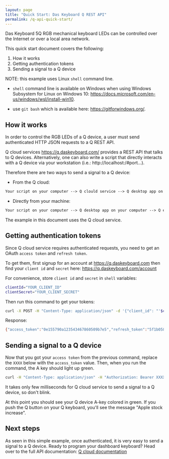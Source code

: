 ```yaml
---
layout: page
title: "Quick Start: Das Keyboard Q REST API"
permalink: /q-api-quick-start/
---
```

Das Keyboard 5Q RGB mechanical keyboard LEDs can be controlled over
the Internet or over a local area network.

This quick start document covers the following:

1. How it works
1. Getting authentication tokens
1. Sending a signal to a Q device

NOTE: this example uses Linux `shell` command line.

* `shell` command line is available on Windows when using Windows Subsystem for Linux on Windows 10: <https://docs.microsoft.com/en-us/windows/wsl/install-win10>.

* use `git bash` which is available here: <https://gitforwindows.org/>.

## How it works

In order to control the RGB LEDs of a Q device, a user must send authenticated
HTTP JSON requests to a Q REST API.

Q cloud services <https://q.daskeyboard.com/> provides a REST API that talks to
Q devices. Alternatively, one can also write a script that directly interacts
with a Q device via your workstation (i.e.: http://localhost:/#port...).

Therefore there are two ways to send a signal to a Q device:

* From the Q cloud:

```txt
Your script on your computer --> Q clould service --> Q desktop app on your computer --> Q enabled device
```

* Directly from your machine:

```txt
Your script on your computer --> Q desktop app on your computer --> Q enabled device
```

The example in this document uses the Q cloud service.

## Getting authentication tokens

Since Q cloud service requires authenticated requests, you need to get an OAuth
`access token` and `refresh token`.

To get them, first signup for an account at <https://q.daskeyboard.com> then find
your `client id` and `secret` here: <https://q.daskeyboard.com/account>

For convenience, store `client id` and `secret` in `shell` variables:

```sh
clientId="YOUR_CLIENT_ID"
clientSecret="YOUR_CLIENT_SECRET"
```

Then run this command to get your tokens:

```sh
curl -X POST -H "Content-Type: application/json" -d '{"client_id": "'$clientId'", "client_secret": "'$clientSecret'", "grant_type": "client_credentials"}' https://q.daskeyboard.com/oauth/1.4/token
```

Response:

```sh
{"access_token":"0e155790a123543467860509b7e5","refresh_token":"5f1b05834235bc020ba33aa8","user_id":7654,"expires_in":86400}
```

## Sending a signal to a Q device

Now that you got your `access token` from the previous command, replace the
`XXXX` below with the `access_token` value. Then, when you run the command, the A key
should light up green.

```sh
curl -H "Content-Type: application/json" -H "Authorization: Bearer XXXX" -X POST https://q.daskeyboard.com/api/1.0/signals -d '{"name": "Apple stock increase", "pid": "DK5QPID", "zoneId": "KEY_A", "color": "#0F0"}'
```

It takes only few milliseconds for Q cloud service to send a signal to a Q
device, so don't blink.

At this point you should see your Q device A-key colored in green. If you push
the Q button on your Q keyboard, you'll see the message "Apple stock increase".

## Next steps

As seen in this simple example, once authenticated, it is very easy to send a
signal to a Q device. Ready to program your dashboard keyboard?
Head over to the full API documentation: [Q cloud documentation]({{site.baseurl}}/q-api-doc/)